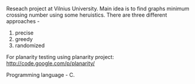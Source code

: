 Reseach project at Vilnius University. Main idea is to find graphs minimum crossing number using some heruistics. There are three different approaches - 
1. precise
2. greedy
3. randomized

For planarity testing using planarity project:
http://code.google.com/p/planarity/

Programming language - C.
